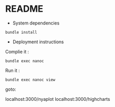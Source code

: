 # README


* System dependencies

`bundle install`

* Deployment instructions

Complie it :

`bundle exec nanoc`

Run it :

`bundle exec nanoc view`

goto:

   localhost:3000/nyaplot
   localhost:3000/highcharts


